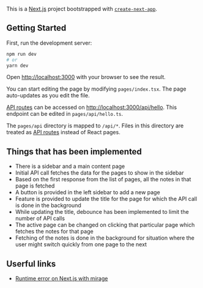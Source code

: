 This is a [Next.js](https://nextjs.org/) project bootstrapped with [`create-next-app`](https://github.com/vercel/next.js/tree/canary/packages/create-next-app).

## Getting Started

First, run the development server:

```bash
npm run dev
# or
yarn dev
```

Open [http://localhost:3000](http://localhost:3000) with your browser to see the result.

You can start editing the page by modifying `pages/index.tsx`. The page auto-updates as you edit the file.

[API routes](https://nextjs.org/docs/api-routes/introduction) can be accessed on [http://localhost:3000/api/hello](http://localhost:3000/api/hello). This endpoint can be edited in `pages/api/hello.ts`.

The `pages/api` directory is mapped to `/api/*`. Files in this directory are treated as [API routes](https://nextjs.org/docs/api-routes/introduction) instead of React pages.

## Things that has been implemented

- There is a sidebar and a main content page
- Initial API call fetches the data for the pages to show in the sidebar
- Based on the first response from the list of pages, all the notes in that page is fetched
- A button is provided in the left sidebar to add a new page
- Feature is provided to update the title for the page for which the API call is done in the background
- While updating the title, debounce has been implemented to limit the number of API calls
- The active page can be changed on clicking that particular page which fetches the notes for that page
- Fetching of the notes is done in the background for situation where the user might switch quickly from one page to the next

## Userful links

- [Runtime error on Next.js with mirage](https://github.com/miragejs/miragejs/issues/651)
